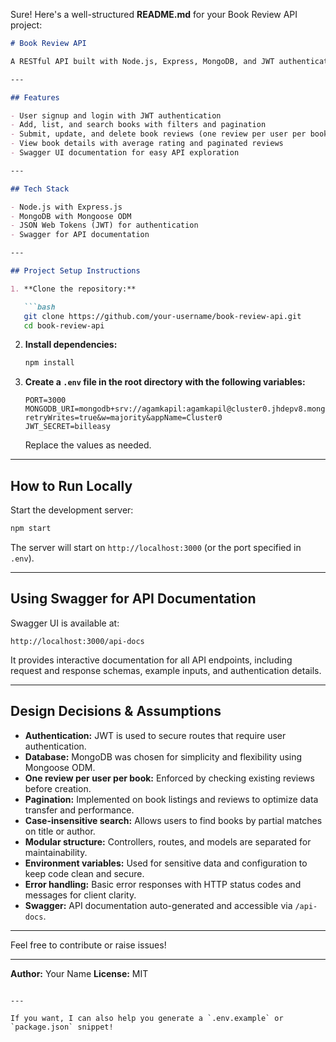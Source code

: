 Sure! Here's a well-structured **README.md** for your Book Review API project:

````markdown
# Book Review API

A RESTful API built with Node.js, Express, MongoDB, and JWT authentication for managing books and reviews.

---

## Features

- User signup and login with JWT authentication
- Add, list, and search books with filters and pagination
- Submit, update, and delete book reviews (one review per user per book)
- View book details with average rating and paginated reviews
- Swagger UI documentation for easy API exploration

---

## Tech Stack

- Node.js with Express.js
- MongoDB with Mongoose ODM
- JSON Web Tokens (JWT) for authentication
- Swagger for API documentation

---

## Project Setup Instructions

1. **Clone the repository:**

   ```bash
   git clone https://github.com/your-username/book-review-api.git
   cd book-review-api
````

2. **Install dependencies:**

   ```bash
   npm install
   ```

3. **Create a `.env` file in the root directory with the following variables:**

   ```env
   PORT=3000
   MONGODB_URI=mongodb+srv://agamkapil:agamkapil@cluster0.jhdepv8.mongodb.net/?retryWrites=true&w=majority&appName=Cluster0
   JWT_SECRET=billeasy
   ```

   Replace the values as needed.


---

## How to Run Locally

Start the development server:

```bash
npm start
```

The server will start on `http://localhost:3000` (or the port specified in `.env`).

---

## Using Swagger for API Documentation

Swagger UI is available at:

```
http://localhost:3000/api-docs
```

It provides interactive documentation for all API endpoints, including request and response schemas, example inputs, and authentication details.

---

## Design Decisions & Assumptions

* **Authentication:** JWT is used to secure routes that require user authentication.
* **Database:** MongoDB was chosen for simplicity and flexibility using Mongoose ODM.
* **One review per user per book:** Enforced by checking existing reviews before creation.
* **Pagination:** Implemented on book listings and reviews to optimize data transfer and performance.
* **Case-insensitive search:** Allows users to find books by partial matches on title or author.
* **Modular structure:** Controllers, routes, and models are separated for maintainability.
* **Environment variables:** Used for sensitive data and configuration to keep code clean and secure.
* **Error handling:** Basic error responses with HTTP status codes and messages for client clarity.
* **Swagger:** API documentation auto-generated and accessible via `/api-docs`.

---

Feel free to contribute or raise issues!

---

**Author:** Your Name
**License:** MIT

```

---

If you want, I can also help you generate a `.env.example` or `package.json` snippet!
```